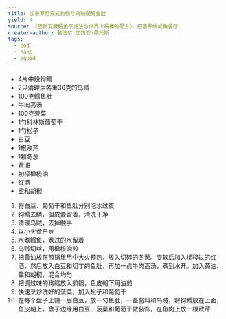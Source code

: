```yaml
---
title: 加泰罗尼亚式狗鳕与乌贼配鳕鱼肚
yield: 4
source: 《巴斯克腌鳕鱼烹饪法与世界上最棒的配方》，巴塞罗纳咸角餐厅
creator-author: 若法尔·加西亚·桑托斯
tags:
  - cod
  - hake
  - squid
---
```


- 4片中段狗鳕
- 2只清理后各重30克的乌贼
- 100克鳕鱼肚
- 牛肉高汤
- 100克菠菜
- 1勺科林斯葡萄干
- 1勺松子
- 白豆
- 1根欧芹
- 1颗冬葱
- 黄油
- 初榨橄榄油
- 红酒
- 盐和胡椒

1. 将白豆、葡萄干和鱼肚分别泡水过夜
2. 狗鳕去鳞，但皮要留着，清洗干净
3. 清理乌贼，去掉触手
4. 以小火煮白豆
5. 水煮鳕鱼，煮过的水留着
6. 乌贼切丝，用橄榄油煎
7. 把黄油放在煎锅里用中大火预热，放入切碎的冬葱。变软后加入稀释过的红酒，然后放入白豆和切丁的鱼肚，再加一点牛肉高汤，煮到水开。加入黄油、盐和胡椒，混合均匀
8. 把调过味的狗鳕放入煎锅，鱼皮朝下用油煎
9. 快速烹炒洗好的菠菜，加入松子和葡萄干
10. 在每个盘子上铺一层白豆，放一勺鱼肚，一些酱料和乌贼，将狗鳕放在上面，鱼皮朝上。盘子边缘用白豆、菠菜和葡萄干做装饰，在鱼肉上放一根欧芹